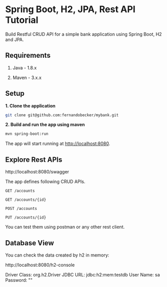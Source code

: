 # Spring Boot, H2, JPA, Rest API Tutorial

Build Restful CRUD API for a simple bank application using Spring Boot, H2 and JPA.

## Requirements

1. Java - 1.8.x

2. Maven - 3.x.x

## Setup

**1. Clone the application**

```bash
git clone git@github.com:fernandobecker/mybank.git
```

**2. Build and run the app using maven**

```bash
mvn spring-boot:run
```

The app will start running at <http://localhost:8080>.

## Explore Rest APIs

http://localhost:8080/swagger

The app defines following CRUD APIs.

    GET /accounts
    
    GET /accounts/{id}
    
    POST /accounts
    
    PUT /accounts/{id}

You can test them using postman or any other rest client.

## Database View

You can check the data created by h2 in memory:

http://localhost:8080/h2-console

Driver Class: org.h2.Driver
JDBC URL: jdbc:h2:mem:testdb
User Name: sa
Password: ""
